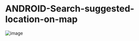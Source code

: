 # ANDROID-Search-suggested-location-on-map
![image](https://user-images.githubusercontent.com/87852274/141676214-2d52f7ad-6763-4652-b0bc-76a0241ce927.png)
